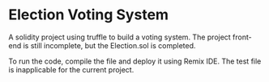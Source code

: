 # Election Voting System
 A solidity project using truffle to build a voting system.
 The project front-end is still incomplete, but the Election.sol is completed.
 
 To run the code, compile the file and deploy it using Remix IDE.
 The test file is inapplicable for the current project.

